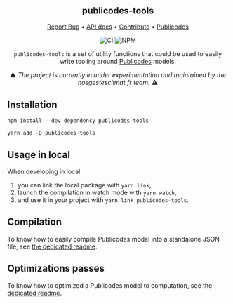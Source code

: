 <div align="center">
  <h3 align="center">
	<big>publicodes-tools</big>
  </h3>
  <p align="center">
   <a href="https://github.com/incubateur-ademe/publicodes-tools/issues">Report Bug</a>
   •
   <a href="https://incubateur-ademe.github.io/publicodes-tools/">API docs</a>
   •
   <a href="https://github.com/incubateur-ademe/publicodes-tools/blob/master/CONTRIBUTING.md">Contribute</a>
   •
   <a href="https://publi.codes">Publicodes</a>
  </p>

![CI][ci-link] ![NPM][npm-link]

 `publicodes-tools` is a set of utility functions that could be used to easily write 
    tooling around [Publicodes](https://publi.codes) models.

 :warning: <i>The project is currently in under experimentation and maintained
     by the nosgestesclimat.fr team.</i> :warning:

</div>

## Installation

```
npm install --dev-dependency publicodes-tools

yarn add -D publicodes-tools 
```

## Usage in local

When developing in local:

1. you can link the local package with `yarn link`, 
2. launch the compilation in watch mode with `yarn watch`,
3. and use it in your project with `yarn link publicodes-tools`.

## Compilation

To know how to easily compile Publicodes model into a standalone JSON file, see
[the dedicated
readme](https://github.com/incubateur-ademe/publicodes-tools/blob/main/docs/compilation.md).

## Optimizations passes

To know how to optimized a Publicodes model to computation, see the [dedicated
readme](https://github.com/incubateur-ademe/publicodes-tools/blob/main/source/optims/README.md).


[ci-link]: https://github.com/datagir/publiopti/actions/workflows/build.yml/badge.svg
[npm-link]: https://img.shields.io/npm/v/publiopti
